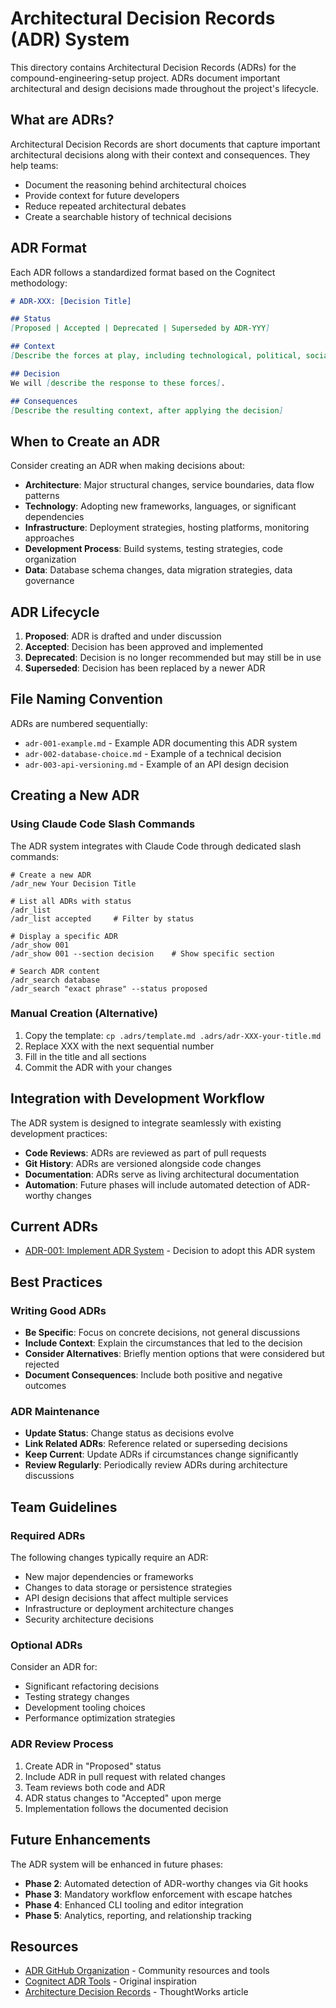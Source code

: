 # Architectural Decision Records (ADR) System

This directory contains Architectural Decision Records (ADRs) for the compound-engineering-setup project. ADRs document important architectural and design decisions made throughout the project's lifecycle.

## What are ADRs?

Architectural Decision Records are short documents that capture important architectural decisions along with their context and consequences. They help teams:

- Document the reasoning behind architectural choices
- Provide context for future developers
- Reduce repeated architectural debates
- Create a searchable history of technical decisions

## ADR Format

Each ADR follows a standardized format based on the Cognitect methodology:

```markdown
# ADR-XXX: [Decision Title]

## Status
[Proposed | Accepted | Deprecated | Superseded by ADR-YYY]

## Context
[Describe the forces at play, including technological, political, social, and project local factors]

## Decision
We will [describe the response to these forces].

## Consequences
[Describe the resulting context, after applying the decision]
```

## When to Create an ADR

Consider creating an ADR when making decisions about:

- **Architecture**: Major structural changes, service boundaries, data flow patterns
- **Technology**: Adopting new frameworks, languages, or significant dependencies  
- **Infrastructure**: Deployment strategies, hosting platforms, monitoring approaches
- **Development Process**: Build systems, testing strategies, code organization
- **Data**: Database schema changes, data migration strategies, data governance

## ADR Lifecycle

1. **Proposed**: ADR is drafted and under discussion
2. **Accepted**: Decision has been approved and implemented
3. **Deprecated**: Decision is no longer recommended but may still be in use
4. **Superseded**: Decision has been replaced by a newer ADR

## File Naming Convention

ADRs are numbered sequentially:
- `adr-001-example.md` - Example ADR documenting this ADR system
- `adr-002-database-choice.md` - Example of a technical decision
- `adr-003-api-versioning.md` - Example of an API design decision

## Creating a New ADR

### Using Claude Code Slash Commands
The ADR system integrates with Claude Code through dedicated slash commands:

```
# Create a new ADR
/adr_new Your Decision Title

# List all ADRs with status
/adr_list
/adr_list accepted     # Filter by status

# Display a specific ADR
/adr_show 001
/adr_show 001 --section decision    # Show specific section

# Search ADR content  
/adr_search database
/adr_search "exact phrase" --status proposed
```

### Manual Creation (Alternative)
1. Copy the template: `cp .adrs/template.md .adrs/adr-XXX-your-title.md`
2. Replace XXX with the next sequential number
3. Fill in the title and all sections
4. Commit the ADR with your changes

## Integration with Development Workflow

The ADR system is designed to integrate seamlessly with existing development practices:

- **Code Reviews**: ADRs are reviewed as part of pull requests
- **Git History**: ADRs are versioned alongside code changes
- **Documentation**: ADRs serve as living architectural documentation
- **Automation**: Future phases will include automated detection of ADR-worthy changes

## Current ADRs

- [ADR-001: Implement ADR System](./adr-001-example.md) - Decision to adopt this ADR system

## Best Practices

### Writing Good ADRs
- **Be Specific**: Focus on concrete decisions, not general discussions
- **Include Context**: Explain the circumstances that led to the decision
- **Consider Alternatives**: Briefly mention options that were considered but rejected
- **Document Consequences**: Include both positive and negative outcomes

### ADR Maintenance
- **Update Status**: Change status as decisions evolve
- **Link Related ADRs**: Reference related or superseding decisions
- **Keep Current**: Update ADRs if circumstances change significantly
- **Review Regularly**: Periodically review ADRs during architecture discussions

## Team Guidelines

### Required ADRs
The following changes typically require an ADR:
- New major dependencies or frameworks
- Changes to data storage or persistence strategies
- API design decisions that affect multiple services
- Infrastructure or deployment architecture changes
- Security architecture decisions

### Optional ADRs
Consider an ADR for:
- Significant refactoring decisions
- Testing strategy changes
- Development tooling choices
- Performance optimization strategies

### ADR Review Process
1. Create ADR in "Proposed" status
2. Include ADR in pull request with related changes
3. Team reviews both code and ADR
4. ADR status changes to "Accepted" upon merge
5. Implementation follows the documented decision

## Future Enhancements

The ADR system will be enhanced in future phases:

- **Phase 2**: Automated detection of ADR-worthy changes via Git hooks
- **Phase 3**: Mandatory workflow enforcement with escape hatches
- **Phase 4**: Enhanced CLI tooling and editor integration
- **Phase 5**: Analytics, reporting, and relationship tracking

## Resources

- [ADR GitHub Organization](https://adr.github.io/) - Community resources and tools
- [Cognitect ADR Tools](https://github.com/cognitect-labs/adr-tools) - Original inspiration
- [Architecture Decision Records](https://www.thoughtworks.com/radar/techniques/lightweight-architecture-decision-records) - ThoughtWorks article